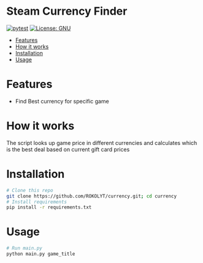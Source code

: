 # Steam Currency Finder

[![pytest](https://github.com/ROKOLYT/currency/actions/workflows/pytest.yml/badge.svg)](https://github.com/ROKOLYT/currency/actions/workflows/pytest.yml)
[![License: GNU](https://img.shields.io/badge/License-GNU-yellow.svg)](https://github.com/ROKOLYT/currency/blob/main/LICENSE)

- [Features](#features)
- [How it works](#how-it-works)
- [Installation](#installation)
- [Usage](#usage)

# Features
* Find Best currency for specific game

# How it works
The script looks up game price in different currencies and calculates which is the best deal based on current gift card prices

# Installation
```bash
# Clone this repo
git clone https://github.com/ROKOLYT/currency.git; cd currency
# Install requirements
pip install -r requirements.txt
```

# Usage
```bash
# Run main.py
python main.py game_title
```